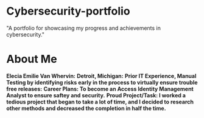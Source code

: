 # Cybersecurity-portfolio
"A portfolio for showcasing my progress and achievements in cybersecurity."
# About Me 
**Elecia Emilie Van Whervin:**
**Detroit, Michigan:** 
**Prior IT Experience, Manual Testing by identifying risks early in the process to virtually ensure trouble free releases:** 
**Career Plans: To become an Access Identity Management Analyst to ensure saftey and security.** 
**Proud Project/Task: I worked a tedious project that began to take a lot of time, and I decided to research other methods and decreased the completion in half the time.** 

